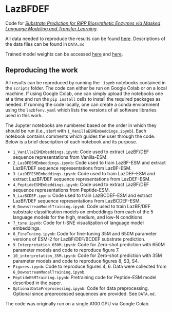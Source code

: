 # LazBFDEF
Code for [*Substrate Prediction for RiPP Biosynthetic Enzymes via Masked Language Modeling and Transfer Learning*](https://arxiv.org/abs/2402.15181).

<!--Trained model weights can be accessed [here](https://drive.google.com/drive/folders/104klsza_oNzCbj3UOgczbsuUQ1VAy9K0?usp=drive_link).-->

All data needed to reproduce the results can be found [here](https://drive.google.com/drive/folders/1hDGo4JQDic0i8sRVqtTpIuD0PtE0TsXH?usp=drive_link). Descriptions of the data files can be found in `DATA.md`

Trained model weights can be accessed [here](https://huggingface.co/jjoecclark) and [here](https://huggingface.co/ShuklaGroupIllinois).

## Reproducing the work

All results can be reproduced by running the `.ipynb` notebooks contained in the `scripts` folder. The code can either be run on Google Colab or on a local machine. If using Google Colab, one can simply upload the notebooks one at a time and run the `pip install` cells to install the required packages as needed. If running the code locally, one can create a conda enviornment using the `lazbfenv.yaml` which lists the versions of all software libraries used in this work.

The Jupyter notebooks are numbered based on the order in which they should be run (i.e., start with `1_VanillaESMEmbeddings.ipynb`). Each notebook contains comments which guides the user through the code. Below is a brief description of each notebook and its purpose.

- `1_VanillaESMEmbeddings.ipynb`: Code used to extract LazBF/DEF sequence representations from Vanilla-ESM.
- `2_LazBFESMEmbeddings.ipynb`: Code used to train LazBF-ESM and extract LazBF/DEF sequence representations from LazBF-ESM.
- `3_LazDEFESMEmbeddings.ipynb`: Code used to train LazDEF-ESM and extract LazBF/DEF sequence representations from LazDEF-ESM.
- `4_PeptideESMEmbeddings.ipynb`: Code used to extract LazBF/DEF sequence representations from Peptide-ESM.
- `5_LazBCDEF.ipynb`: Code used to train LazBCDEF-ESM and extract LazBF/DEF sequence representations from LazBCDEF-ESM.
- `6_DownstreamModelTraining.ipynb`: Code used to train LazBF/DEF substrate classification models on embeddings from each of the 5 language models for the high, medium, and low-N conditions.
- `7_tsne.ipynb`: Code for t-SNE visualization of language model embeddings.
- `8_FineTuning.ipynb`: Code for fine-tuning 35M and 650M parameter versions of ESM-2 for LazBF/DEF/BCDEF substrate prediction.
- `9_Interpretation_650M.ipynb`: Code for Zero-shot prediction with 650M parameter models and code to reproduce figure 7.
- `10_interpretation_35M.ipynb`: Code for Zero-shot prediction with 35M parameter models and code to reproduce figures 8, S3, S4.
- `Figures.ipynb`: Code to reproduce figures 4, 6. Data were collected from `6_DownstreamModelTraining.ipynb`.
- `PeptideESMTraining.ipynb`: Pretraining code for Peptide-ESM model described in the paper.
- `OptionalDataPreprocessing.ipynb`: Code for data preprocessing. Optional since preprocessed sequences are provided. See `DATA.md`.

The code was originally run on a single A100 GPU via Google Colab.
